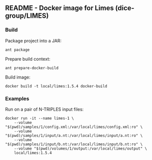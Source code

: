 ## README - Docker image for Limes (dice-group/LIMES)

### Build

Package project into a JAR:

    ant package

Prepare build context:

    ant prepare-docker-build

Build image:

    docker build -t local/limes:1.5.4 docker-build

### Examples

Run on a pair of N-TRIPLES input files:

    docker run -it --name limes-1 \
        --volume "$(pwd)/samples/1/config.xml:/var/local/limes/config.xml:ro" \
        --volume "$(pwd)/samples/1/input/a.nt:/var/local/limes/input/a.nt:ro" \
        --volume "$(pwd)/samples/1/input/b.nt:/var/local/limes/input/b.nt:ro" \
        --volume "$(pwd)/volumes/1/output:/var/local/limes/output" \
        local/limes:1.5.4


